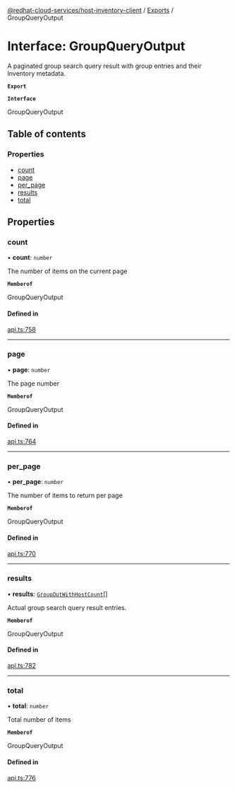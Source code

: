 [@redhat-cloud-services/host-inventory-client](../README.md) / [Exports](../modules.md) / GroupQueryOutput

# Interface: GroupQueryOutput

A paginated group search query result with group entries and their Inventory metadata.

**`Export`**

**`Interface`**

GroupQueryOutput

## Table of contents

### Properties

- [count](GroupQueryOutput.md#count)
- [page](GroupQueryOutput.md#page)
- [per\_page](GroupQueryOutput.md#per_page)
- [results](GroupQueryOutput.md#results)
- [total](GroupQueryOutput.md#total)

## Properties

### count

• **count**: `number`

The number of items on the current page

**`Memberof`**

GroupQueryOutput

#### Defined in

[api.ts:758](https://github.com/RedHatInsights/javascript-clients/blob/master/packages/host-inventory/api.ts#L758)

___

### page

• **page**: `number`

The page number

**`Memberof`**

GroupQueryOutput

#### Defined in

[api.ts:764](https://github.com/RedHatInsights/javascript-clients/blob/master/packages/host-inventory/api.ts#L764)

___

### per\_page

• **per\_page**: `number`

The number of items to return per page

**`Memberof`**

GroupQueryOutput

#### Defined in

[api.ts:770](https://github.com/RedHatInsights/javascript-clients/blob/master/packages/host-inventory/api.ts#L770)

___

### results

• **results**: [`GroupOutWithHostCount`](GroupOutWithHostCount.md)[]

Actual group search query result entries.

**`Memberof`**

GroupQueryOutput

#### Defined in

[api.ts:782](https://github.com/RedHatInsights/javascript-clients/blob/master/packages/host-inventory/api.ts#L782)

___

### total

• **total**: `number`

Total number of items

**`Memberof`**

GroupQueryOutput

#### Defined in

[api.ts:776](https://github.com/RedHatInsights/javascript-clients/blob/master/packages/host-inventory/api.ts#L776)
